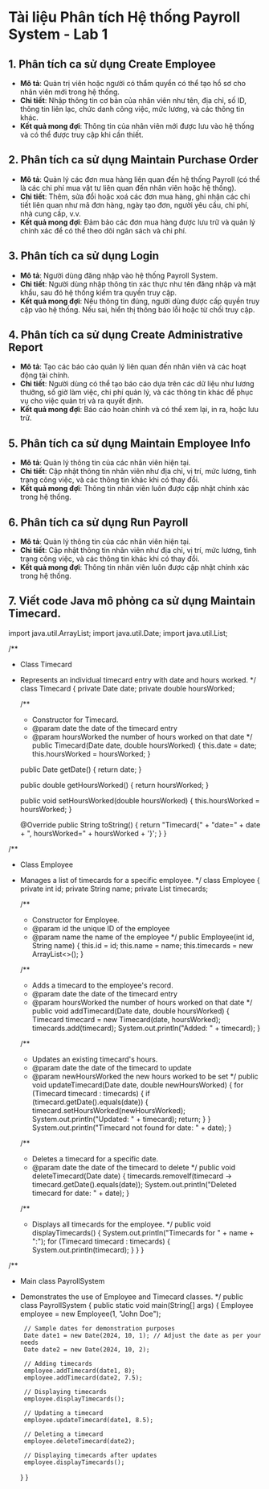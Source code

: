 # Tài liệu Phân tích Hệ thống Payroll System - Lab 1

## 1. Phân tích ca sử dụng Create Employee
- **Mô tả**: Quản trị viên hoặc người có thẩm quyền có thể tạo hồ sơ cho nhân viên mới trong hệ thống.
- **Chi tiết**: Nhập thông tin cơ bản của nhân viên như tên, địa chỉ, số ID, thông tin liên lạc, chức danh công việc, mức lương, và các thông tin khác.
- **Kết quả mong đợi**: Thông tin của nhân viên mới được lưu vào hệ thống và có thể được truy cập khi cần thiết.

## 2. Phân tích ca sử dụng Maintain Purchase Order
- **Mô tả**: Quản lý các đơn mua hàng liên quan đến hệ thống Payroll (có thể là các chi phí mua vật tư liên quan đến nhân viên hoặc hệ thống).
- **Chi tiết**: Thêm, sửa đổi hoặc xoá các đơn mua hàng, ghi nhận các chi tiết liên quan như mã đơn hàng, ngày tạo đơn, người yêu cầu, chi phí, nhà cung cấp, v.v.
- **Kết quả mong đợi**: Đảm bảo các đơn mua hàng được lưu trữ và quản lý chính xác để có thể theo dõi ngân sách và chi phí.

## 3. Phân tích ca sử dụng Login
- **Mô tả**: Người dùng đăng nhập vào hệ thống Payroll System.
- **Chi tiết**: Người dùng nhập thông tin xác thực như tên đăng nhập và mật khẩu, sau đó hệ thống kiểm tra quyền truy cập.
- **Kết quả mong đợi**: Nếu thông tin đúng, người dùng được cấp quyền truy cập vào hệ thống. Nếu sai, hiển thị thông báo lỗi hoặc từ chối truy cập.

## 4. Phân tích ca sử dụng Create Administrative Report
- **Mô tả**: Tạo các báo cáo quản lý liên quan đến nhân viên và các hoạt động tài chính.
- **Chi tiết**: Người dùng có thể tạo báo cáo dựa trên các dữ liệu như lương thưởng, số giờ làm việc, chi phí quản lý, và các thông tin khác để phục vụ cho việc quản trị và ra quyết định.
- **Kết quả mong đợi**: Báo cáo hoàn chỉnh và có thể xem lại, in ra, hoặc lưu trữ.

## 5. Phân tích ca sử dụng Maintain Employee Info
- **Mô tả**: Quản lý thông tin của các nhân viên hiện tại.
- **Chi tiết**: Cập nhật thông tin nhân viên như địa chỉ, vị trí, mức lương, tình trạng công việc, và các thông tin khác khi có thay đổi.
- **Kết quả mong đợi**: Thông tin nhân viên luôn được cập nhật chính xác trong hệ thống.

## 6. Phân tích ca sử dụng Run Payroll
- **Mô tả**: Quản lý thông tin của các nhân viên hiện tại.
- **Chi tiết**: Cập nhật thông tin nhân viên như địa chỉ, vị trí, mức lương, tình trạng công việc, và các thông tin khác khi có thay đổi.
- **Kết quả mong đợi**: Thông tin nhân viên luôn được cập nhật chính xác trong hệ thống.

## 7. Viết code Java mô phỏng ca sử dụng Maintain Timecard.

import java.util.ArrayList;
import java.util.Date;
import java.util.List;

/**
 * Class Timecard
 * Represents an individual timecard entry with date and hours worked.
 */
class Timecard {
    private Date date;
    private double hoursWorked;

    /**
     * Constructor for Timecard.
     * @param date the date of the timecard entry
     * @param hoursWorked the number of hours worked on that date
     */
    public Timecard(Date date, double hoursWorked) {
        this.date = date;
        this.hoursWorked = hoursWorked;
    }

    public Date getDate() {
        return date;
    }

    public double getHoursWorked() {
        return hoursWorked;
    }

    public void setHoursWorked(double hoursWorked) {
        this.hoursWorked = hoursWorked;
    }

    @Override
    public String toString() {
        return "Timecard{" +
                "date=" + date +
                ", hoursWorked=" + hoursWorked +
                '}';
    }
}

/**
 * Class Employee
 * Manages a list of timecards for a specific employee.
 */
class Employee {
    private int id;
    private String name;
    private List<Timecard> timecards;

    /**
     * Constructor for Employee.
     * @param id the unique ID of the employee
     * @param name the name of the employee
     */
    public Employee(int id, String name) {
        this.id = id;
        this.name = name;
        this.timecards = new ArrayList<>();
    }

    /**
     * Adds a timecard to the employee's record.
     * @param date the date of the timecard entry
     * @param hoursWorked the number of hours worked on that date
     */
    public void addTimecard(Date date, double hoursWorked) {
        Timecard timecard = new Timecard(date, hoursWorked);
        timecards.add(timecard);
        System.out.println("Added: " + timecard);
    }

    /**
     * Updates an existing timecard's hours.
     * @param date the date of the timecard to update
     * @param newHoursWorked the new hours worked to be set
     */
    public void updateTimecard(Date date, double newHoursWorked) {
        for (Timecard timecard : timecards) {
            if (timecard.getDate().equals(date)) {
                timecard.setHoursWorked(newHoursWorked);
                System.out.println("Updated: " + timecard);
                return;
            }
        }
        System.out.println("Timecard not found for date: " + date);
    }

    /**
     * Deletes a timecard for a specific date.
     * @param date the date of the timecard to delete
     */
    public void deleteTimecard(Date date) {
        timecards.removeIf(timecard -> timecard.getDate().equals(date));
        System.out.println("Deleted timecard for date: " + date);
    }

    /**
     * Displays all timecards for the employee.
     */
    public void displayTimecards() {
        System.out.println("Timecards for " + name + ":");
        for (Timecard timecard : timecards) {
            System.out.println(timecard);
        }
    }
}


/**
 * Main class PayrollSystem
 * Demonstrates the use of Employee and Timecard classes.
 */
public class PayrollSystem {
    public static void main(String[] args) {
        Employee employee = new Employee(1, "John Doe");

        // Sample dates for demonstration purposes
        Date date1 = new Date(2024, 10, 1); // Adjust the date as per your needs
        Date date2 = new Date(2024, 10, 2);

        // Adding timecards
        employee.addTimecard(date1, 8);
        employee.addTimecard(date2, 7.5);

        // Displaying timecards
        employee.displayTimecards();

        // Updating a timecard
        employee.updateTimecard(date1, 8.5);

        // Deleting a timecard
        employee.deleteTimecard(date2);

        // Displaying timecards after updates
        employee.displayTimecards();
    }
}
